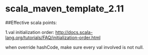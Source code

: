 # scala_maven_template_2.11
##Effective scala points:


1.val initialization order:
http://docs.scala-lang.org/tutorials/FAQ/initialization-order.html

when override hashCode, make sure every val involved is not null.
